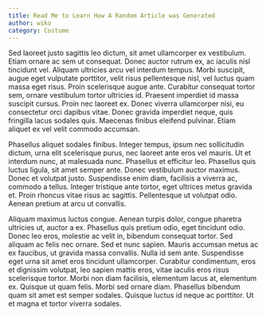 ```yaml
---
title: Read Me to Learn How A Random Article was Generated
author: wiko
category: Costume
---
```

Sed laoreet justo sagittis leo dictum, sit amet ullamcorper ex vestibulum. Etiam ornare ac sem ut consequat. Donec auctor rutrum ex, ac iaculis nisl tincidunt vel. Aliquam ultricies arcu vel interdum tempus. Morbi suscipit, augue eget vulputate porttitor, velit risus pellentesque nisl, vel luctus quam massa eget risus. Proin scelerisque augue ante. Curabitur consequat tortor sem, ornare vestibulum tortor ultricies id. Praesent imperdiet id massa suscipit cursus. Proin nec laoreet ex. Donec viverra ullamcorper nisi, eu consectetur orci dapibus vitae. Donec gravida imperdiet neque, quis fringilla lacus sodales quis. Maecenas finibus eleifend pulvinar. Etiam aliquet ex vel velit commodo accumsan.

Phasellus aliquet sodales finibus. Integer tempus, ipsum nec sollicitudin dictum, urna elit scelerisque purus, nec laoreet ante eros vel mauris. Ut et interdum nunc, at malesuada nunc. Phasellus et efficitur leo. Phasellus quis luctus ligula, sit amet semper ante. Donec vestibulum auctor maximus. Donec et volutpat justo. Suspendisse enim diam, facilisis a viverra ac, commodo a tellus. Integer tristique ante tortor, eget ultrices metus gravida et. Proin rhoncus vitae risus ac sagittis. Pellentesque ut volutpat odio. Aenean pretium at arcu ut convallis.

Aliquam maximus luctus congue. Aenean turpis dolor, congue pharetra ultricies ut, auctor a ex. Phasellus quis pretium odio, eget tincidunt odio. Donec leo eros, molestie ac velit in, bibendum consequat tortor. Sed aliquam ac felis nec ornare. Sed et nunc sapien. Mauris accumsan metus ac ex faucibus, ut gravida massa convallis. Nulla id sem ante. Suspendisse eget urna sit amet eros tincidunt ullamcorper. Curabitur condimentum, eros et dignissim volutpat, leo sapien mattis eros, vitae iaculis eros risus scelerisque tortor. Morbi non diam facilisis, elementum lacus at, elementum ex. Quisque ut quam felis. Morbi sed ornare diam. Phasellus bibendum quam sit amet est semper sodales. Quisque luctus id neque ac porttitor. Ut et magna et tortor viverra sodales.